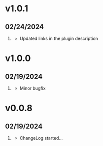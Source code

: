 # v1.0.1
##  02/24/2024

1. [](#bugfix)
    * Updated links in the plugin description

# v1.0.0
##  02/19/2024

1. [](#bugfix)
    * Minor bugfix

# v0.0.8
##  02/19/2024

1. [](#new)
    * ChangeLog started...
